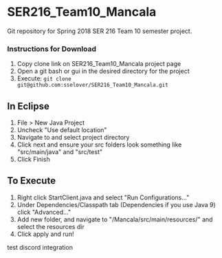 # SER216_Team10_Mancala
Git repository for Spring 2018 SER 216 Team 10 semester project.

### Instructions for Download

1. Copy clone link on SER216_Team10_Mancala project page
2. Open a git bash or gui in the desired directory for the project
3. Execute: ```git clone git@github.com:sselover/SER216_Team10_Mancala.git```

## In Eclipse
   
1. File > New Java Project
2. Uncheck "Use default location"
3. Navigate to and select project directory
4. Click next and ensure your src folders look something like "src/main/java" and "src/test"
5. Click Finish
   
## To Execute
   
1. Right click StartClient.java and select "Run Configurations..."
2. Under Dependencies/Classpath tab (Dependencies if you use Java 9) click "Advanced..."
3. Add new folder, and navigate to "/Mancala/src/main/resources/" and select the resources dir
4. Click apply and run!

test discord integration
